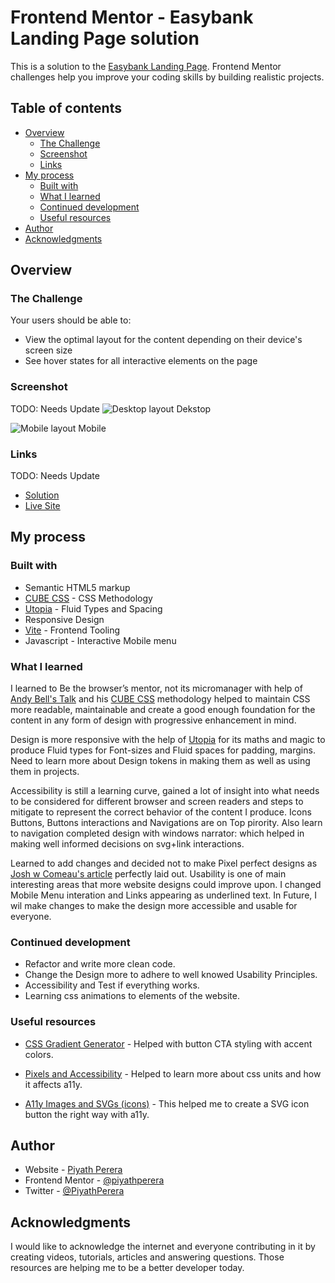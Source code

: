 # Frontend Mentor - Easybank Landing Page solution

This is a solution to the [Easybank Landing Page](https://www.frontendmentor.io/challenges/easybank-landing-page-WaUhkoDN). Frontend Mentor challenges help you improve your coding skills by building realistic projects.

## Table of contents

-   [Overview](#overview)
    -   [The Challenge](#the-challenge)
    -   [Screenshot](#screenshot)
    -   [Links](#links)
-   [My process](#my-process)
    -   [Built with](#built-with)
    -   [What I learned](#what-i-learned)
    -   [Continued development](#continued-development)
    -   [Useful resources](#useful-resources)
-   [Author](#author)
-   [Acknowledgments](#acknowledgments)

## Overview

### The Challenge

Your users should be able to:

-   View the optimal layout for the content depending on their device's screen size
-   See hover states for all interactive elements on the page

### Screenshot
TODO: Needs Update
![Desktop layout](./src/assets/images/screenshot_desktop.png)
Dekstop

![Mobile layout](./src/assets/images/screenshot_mobile.png) 
Mobile

### Links
TODO: Needs Update
-   [Solution](https://www.frontendmentor.io/solutions/sunnyside-agency-landing-page-with-css-grid-and-flexbox-HyMoJC9Hc)
-   [Live Site](https://frontend-mentor-challeneges.netlify.app/intro-section-with-dropdown-navigation/)

## My process

### Built with

-   Semantic HTML5 markup
-   [CUBE CSS](https://cube.fyi/) - CSS Methodology
-   [Utopia](https://utopia.fyi/) - Fluid Types and Spacing
-   Responsive Design
-   [Vite](https://vitejs.dev/) - Frontend Tooling
-   Javascript - Interactive Mobile menu

### What I learned

I learned to Be the browser’s mentor, not its micromanager with help of [Andy Bell's Talk](https://www.youtube.com/watch?v=5uhIiI9Ld5M) and his [CUBE CSS](https://cube.fyi/) methodology helped to maintain CSS more readable, maintainable and create a good enough foundation for the content in any form of design with progressive enhancement in mind.

Design is more responsive with the help of [Utopia](https://utopia.fyi/) for its maths and magic to produce Fluid types for Font-sizes and Fluid spaces for padding, margins. Need to learn more about Design tokens in making them as well as using them in projects.

Accessibility is still a learning curve, gained a lot of insight into what needs to be considered for different browser and screen readers and steps to mitigate to represent the correct behavior of the content I produce. Icons Buttons, Buttons interactions and Navigations are on Top pirority. Also learn to navigation completed design with windows narrator: which helped in making well informed decisions on svg+link interactions.

Learned to add changes and decided not to make Pixel perfect designs as [Josh w Comeau's article](https://www.joshwcomeau.com/css/pixel-perfection/) perfectly laid out. Usability is one of main interesting areas that more website designs could improve upon. I changed Mobile Menu interation and Links appearing as underlined text. In Future, I wil make changes to make the design more accessible and usable for everyone. 

### Continued development

- Refactor and write more clean code.
- Change the Design more to adhere to well knowed Usability Principles.
- Accessibility and Test if everything works.
- Learning css animations to elements of the website.

### Useful resources

-   [CSS Gradient Generator](https://www.joshwcomeau.com/gradient-generator/) - Helped with button CTA styling with accent colors.

-   [Pixels and Accessibility](https://www.joshwcomeau.com/css/surprising-truth-about-pixels-and-accessibility/) - Helped to learn more about css units and how it affects a11y.

-   [A11y Images and SVGs (icons)](https://www.scottohara.me/blog/2019/05/22/contextual-images-svgs-and-a11y.html) - This helped me to create a SVG icon button the right way with a11y.

## Author

-   Website - [Piyath Perera](https://piyathperera.com.au)
-   Frontend Mentor - [@piyathperera](https://www.frontendmentor.io/profile/piyathperera)
-   Twitter - [@PiyathPerera](https://www.twitter.com/PiyathPerera)

## Acknowledgments

I would like to acknowledge the internet and everyone contributing in it by creating videos, tutorials, articles and answering questions. Those resources are helping me to be a better developer today.
